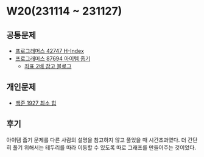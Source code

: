 # W20(231114 ~ 231127)

## 공통문제
- [프로그래머스 42747 H-Index](https://school.programmers.co.kr/learn/courses/30/lessons/42747)
- [프로그래머스 87694 아이템 줍기](https://school.programmers.co.kr/learn/courses/30/lessons/87694)
    - [좌표 2배 참고 블로그](https://jyeonnyang2.tistory.com/247)

## 개인문제
- [백준 1927 최소 힙](https://www.acmicpc.net/problem/1927)

## 후기
아이템 줍기 문제를 다른 사람의 설명을 참고하지 않고 풀었을 때 시간초과였다.
더 간단히 풀기 위해서는 테두리를 따라 이동할 수 있도록 따로 그래프를 만들어주는 것이었다.
